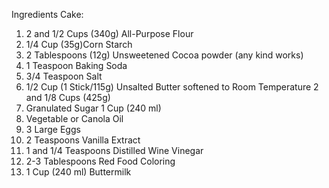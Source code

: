 Ingredients Cake:

1. 2 and 1/2 Cups (340g) All-Purpose Flour
2. 1/4 Cup (35g)Corn Starch 
3. 2 Tablespoons (12g) Unsweetened Cocoa powder (any kind works)
4. 1 Teaspoon Baking Soda
5. 3/4 Teaspoon Salt
6. 1/2 Cup (1 Stick/115g) Unsalted Butter softened to Room Temperature 2 and 1/8 Cups (425g)
7. Granulated Sugar 1 Cup (240 ml) 
8. Vegetable or Canola Oil
9. 3 Large Eggs 
10. 2 Teaspoons Vanilla Extract
11. 1 and 1/4 Teaspoons Distilled Wine Vinegar
12. 2-3 Tablespoons Red Food Coloring 
13. 1 Cup (240 ml) Buttermilk